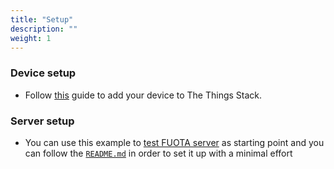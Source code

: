 ```yaml
---
title: "Setup"
description: ""
weight: 1
---
```


### Device setup

- Follow [this](https://www.thethingsindustries.com/docs/devices/adding-devices/) guide to add your device to The Things Stack.

### Server setup

- You can use this example to [test FUOTA server](https://github.com/elsalahy/test-fuota-server) as starting point and you can follow the [`README.md`](https://github.com/elsalahy/test-fuota-server/blob/master/README.md) in order to set it up with a minimal effort
